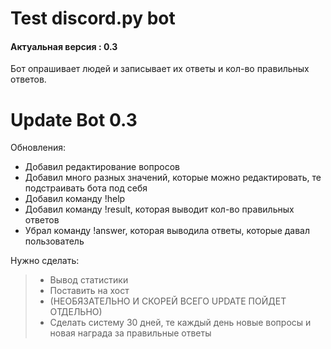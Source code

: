# Test discord.py bot
#### Актуальная версия : 0.3
Бот опрашивает людей и записывает их ответы и кол-во правильных ответов.

# Update Bot 0.3
Обновления:
  - Добавил редактирование вопросов
  - Добавил много разных значений,  которые можно редактировать, те подстраивать бота под себя
  - Добавил команду !help
  - Добавил команду !result, которая выводит кол-во правильных ответов
  - Убрал команду !answer, которая выводила ответы, которые давал пользователь
  
Нужно сделать:
>   - Вывод статистики
>   - Поставить на хост
>   - (НЕОБЯЗАТЕЛЬНО И СКОРЕЙ ВСЕГО UPDATE ПОЙДЕТ ОТДЕЛЬНО)
>   - Сделать систему 30 дней, те каждый день новые вопросы и новая награда за правильные ответы
